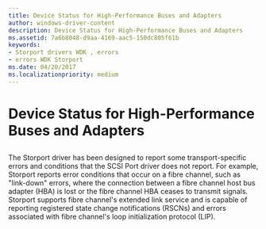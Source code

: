 ```yaml
---
title: Device Status for High-Performance Buses and Adapters
author: windows-driver-content
description: Device Status for High-Performance Buses and Adapters
ms.assetid: 7a6b8048-d9aa-4169-aac5-150dc805f61b
keywords:
- Storport drivers WDK , errors
- errors WDK Storport
ms.date: 04/20/2017
ms.localizationpriority: medium
---
```


# Device Status for High-Performance Buses and Adapters


## <span id="ddk_device_status_for_high_performance_buses_and_adapters_kg"></span><span id="DDK_DEVICE_STATUS_FOR_HIGH_PERFORMANCE_BUSES_AND_ADAPTERS_KG"></span>


The Storport driver has been designed to report some transport-specific errors and conditions that the SCSI Port driver does not report. For example, Storport reports error conditions that occur on a fibre channel, such as "link-down" errors, where the connection between a fibre channel host bus adapter (HBA) is lost or the fibre channel HBA ceases to transmit signals. Storport supports fibre channel's extended link service and is capable of reporting registered state change notifications (RSCNs) and errors associated with fibre channel's loop initialization protocol (LIP).

 

 





